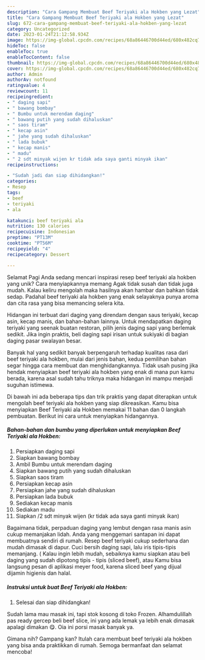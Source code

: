```yaml
---
description: "Cara Gampang Membuat Beef Teriyaki ala Hokben yang Lezat"
title: "Cara Gampang Membuat Beef Teriyaki ala Hokben yang Lezat"
slug: 672-cara-gampang-membuat-beef-teriyaki-ala-hokben-yang-lezat
category: Uncategorized
date: 2023-01-24T21:12:58.934Z
image: https://img-global.cpcdn.com/recipes/68a86446700d44ed/680x482cq70/beef-teriyaki-ala-hokben-foto-resep-utama.jpg
hideToc: false
enableToc: true
enableTocContent: false
thumbnail: https://img-global.cpcdn.com/recipes/68a86446700d44ed/680x482cq70/beef-teriyaki-ala-hokben-foto-resep-utama.jpg
cover: https://img-global.cpcdn.com/recipes/68a86446700d44ed/680x482cq70/beef-teriyaki-ala-hokben-foto-resep-utama.jpg
author: Admin
authorAv: notfound
ratingvalue: 4
reviewcount: 11
recipeingredient:
- " daging sapi"
- " bawang bombay"
- " Bumbu untuk merendam daging"
- " bawang putih yang sudah dihaluskan"
- " saos tiram"
- " kecap asin"
- " jahe yang sudah dihaluskan"
- " lada bubuk"
- " kecap manis"
- " madu"
- " 2 sdt minyak wijen kr tidak ada saya ganti minyak ikan"
recipeinstructions:

- "Sudah jadi dan siap dihidangkan!"
categories:
- Resep
tags:
- beef
- teriyaki
- ala

katakunci: beef teriyaki ala 
nutrition: 130 calories
recipecuisine: Indonesian
preptime: "PT13M"
cooktime: "PT56M"
recipeyield: "4"
recipecategory: Dessert

---
```



Selamat Pagi Anda sedang mencari inspirasi resep beef teriyaki ala hokben yang unik? Cara menyiapkannya memang Agak tidak susah dan tidak juga mudah. Kalau keliru mengolah maka hasilnya akan hambar dan bahkan tidak sedap. Padahal beef teriyaki ala hokben yang enak selayaknya punya aroma dan cita rasa yang bisa memancing selera kita.


Hidangan ini terbuat dari daging yang direndam dengan saus teriyaki, kecap asin, kecap manis, dan bahan-bahan lainnya. Untuk mendapatkan daging teriyaki yang seenak buatan restoran, pilih jenis daging sapi yang berlemak sedikit. Jika ingin praktis, beli daging sapi irisan untuk sukiyaki di bagian daging pasar swalayan besar.

Banyak hal yang sedikit banyak berpengaruh terhadap kualitas rasa dari beef teriyaki ala hokben, mulai dari jenis bahan, kedua pemilihan bahan segar hingga cara membuat dan menghidangkannya. Tidak usah pusing jika hendak menyiapkan beef teriyaki ala hokben yang enak di mana pun kamu berada, karena asal sudah tahu triknya maka hidangan ini mampu menjadi suguhan istimewa.


Di bawah ini ada beberapa tips dan trik praktis yang dapat diterapkan untuk mengolah beef teriyaki ala hokben yang siap dikreasikan. Kamu bisa menyiapkan Beef Teriyaki ala Hokben memakai 11 bahan dan 0 langkah pembuatan. Berikut ini cara untuk menyiapkan hidangannya.

<!--inarticleads1-->

##### Bahan-bahan dan bumbu yang diperlukan untuk menyiapkan Beef Teriyaki ala Hokben:

1. Persiapkan  daging sapi
1. Siapkan  bawang bombay
1. Ambil  Bumbu untuk merendam daging
1. Siapkan  bawang putih yang sudah dihaluskan
1. Siapkan  saos tiram
1. Persiapkan  kecap asin
1. Persiapkan  jahe yang sudah dihaluskan
1. Persiapkan  lada bubuk
1. Sediakan  kecap manis
1. Sediakan  madu
1. Siapkan  /2 sdt minyak wijen (kr tidak ada saya ganti minyak ikan)


Bagaimana tidak, perpaduan daging yang lembut dengan rasa manis asin cukup memanjakan lidah. Anda yang menggemari santapan ini dapat membuatnya sendiri di rumah. Resep beef teriyaki cukup sederhana dan mudah dimasak di dapur. Cuci bersih daging sapi, lalu iris tipis-tipis memanjang. ( Kalau ingin lebih mudah, sebaiknya kamu siapkan atau beli daging yang sudah dipotong tipis - tipis (sliced beef), atau Kamu bisa langsung pesan di aplikasi meyer food, karena sliced beef yang dijual dijamin higienis dan halal. 

<!--inarticleads2-->

##### Instruksi untuk buat Beef Teriyaki ala Hokben:


1. Selesai dan siap dihidangkan!

Sudah lama mau masak ini, tapi stok kosong di toko Frozen. Alhamdulillah pas ready gercep beli beef slice, ini yang ada lemak ya lebih enak dimasak apalagi dimakan 😋. Oia ini porsi masak banyak ya. 

Gimana nih? Gampang kan? Itulah cara membuat beef teriyaki ala hokben yang bisa anda praktikkan di rumah. Semoga bermanfaat dan selamat mencoba!
